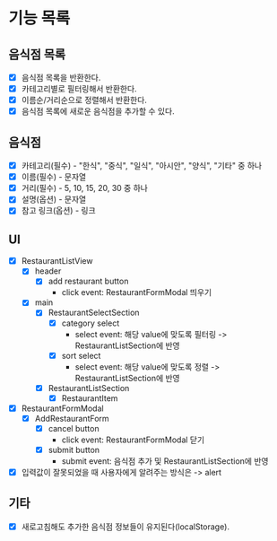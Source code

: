 # 기능 목록

## 음식점 목록

- [x] 음식점 목록을 반환한다.
- [x] 카테고리별로 필터링해서 반환한다.
- [x] 이름순/거리순으로 정렬해서 반환한다.
- [x] 음식점 목록에 새로운 음식점을 추가할 수 있다.

## 음식점

- [x] 카테고리(필수) - "한식", "중식", "일식", "아시안", "양식", "기타" 중 하나
- [x] 이름(필수) - 문자열
- [x] 거리(필수) - 5, 10, 15, 20, 30 중 하나
- [x] 설명(옵션) - 문자열
- [x] 참고 링크(옵션) - 링크

## UI

- [x] RestaurantListView
  - [x] header
    - [x] add restaurant button
      - click event: RestaurantFormModal 띄우기
  - [x] main
    - [x] RestaurantSelectSection
      - [x] category select
        - select event: 해당 value에 맞도록 필터링 -> RestaurantListSection에 반영
      - [x] sort select
        - select event: 해당 value에 맞도록 정렬 -> RestaurantListSection에 반영
    - [x] RestaurantListSection
      - [x] RestaurantItem
- [x] RestaurantFormModal
  - [x] AddRestaurantForm
    - [x] cancel button
      - click event: RestaurantFormModal 닫기
    - [x] submit button
      - submit event: 음식점 추가 및 RestaurantListSection에 반영
- [x] 입력값이 잘못되었을 때 사용자에게 알려주는 방식은 -> alert

## 기타

- [x] 새로고침해도 추가한 음식점 정보들이 유지된다(localStorage).

